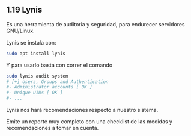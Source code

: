 ## 1.19 Lynis

Es una herramienta de auditoria y seguridad, para endurecer servidores
GNU/Linux.

Lynis se instala con:

``` bash
sudo apt install lynis
```

Y para usarlo basta con correr el comando

``` bash
sudo lynis audit system
# [+] Users, Groups and Authentication
#- Administrator accounts [ OK ]
#- Unique UIDs [ OK ]
#- ...
```

Lynis nos hará recomendaciones respecto a nuestro sistema.

Emite un reporte muy completo con una checklist de las medidas y
recomendaciones a tomar en cuenta.
